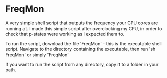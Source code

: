 # FreqMon
A very simple shell script that outputs the frequency your CPU cores are running at. I made this simple script after overclocking my CPU, in order to check that p-states were working as I expected them to.

To run the script, download the file 'FreqMon' - this is the executable shell script. Navigate to the directory containing the executable, then run 'sh FreqMon' or simply 'FreqMon'

If you want to run the script from any directory, copy it to a folder in your path.
